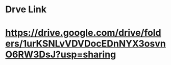 # Drve Link 

# https://drive.google.com/drive/folders/1urKSNLvVDVDocEDnNYX3osvnO6RW3DsJ?usp=sharing